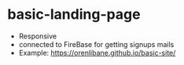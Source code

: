 # basic-landing-page


* Responsive
* connected to FireBase for getting signups mails
* Example: https://orenlibane.github.io/basic-site/
